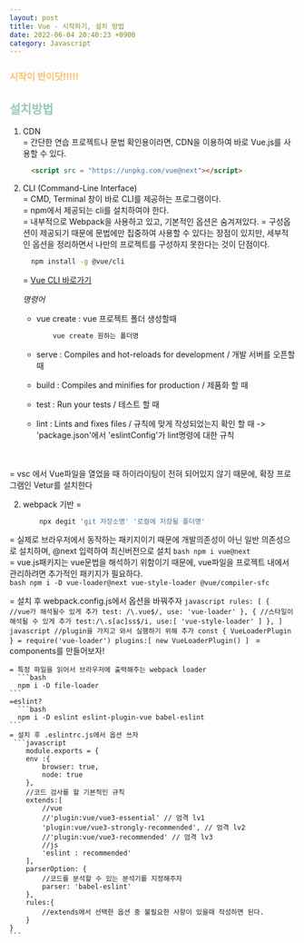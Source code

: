 ```yaml
---
layout: post
title: Vue - 시작하기, 설치 방법
date: 2022-06-04 20:40:23 +0900
category: Javascript
---
```


### <span style="color:#febc68;font-weight:bold">시작이 반이닷!!!!!</span>  
 
## <span style="color:#97cab3;font-weight:bold">설치방법</span>

 1. CDN  
   = 간단한 연습 프로젝트나 문법 확인용이라면, CDN을 이용하여 바로 Vue.js를 사용할 수 있다.
   
    ```html
      <script src = "https://unpkg.com/vue@next"></script>
    ```
 2. CLI (Command-Line Interface)  
   = CMD, Terminal 창이 바로 CLI를 제공하는 프로그램이다.  
   = npm에서 제공되는 cli를 설치하여야 한다.  
   = 내부적으로 Webpack을 사용하고 있고, 기본적인 옵션은 숨겨져있다.
   = 구성옵션이 제공되기 때문에 문법에만 집중하여 사용할 수 있다는 장점이 있지만, 세부적인 옵션을 정리하면서 나만의 프로젝트를 구성하지 못한다는 것이 단점이다.

    ```bash
      npm install -g @vue/cli
    ```  
    = [Vue CLI 바로가기](https://cli.vuejs.org/)

    *명령어*  
    - vue create : vue 프로젝트 폴더 생성할때 
      ```bash
          vue create 원하는 폴더명
      ```  

    - serve  : Compiles and hot-reloads for development / 개발 서버를 오픈할 때   
    - build : Compiles and minifies for production / 제품화 할 때  
    - test : Run your tests / 테스트 할 때  
    - lint : Lints and fixes files / 규칙에 맞게 작성되었는지 확인 할 때  -> 'package.json'에서 'eslintConfig'가 lint명령에 대한 규칙

<br/>
<br/>
= vsc 에서 Vue파일을 열었을 때 하이라이팅이 전혀 되어있지 않기 때문에, 확장 프로그램인 Vetur를 설치한다  

  2. webpack 기반
  = 
      ```bash
          npx degit 'git 저장소명' '로컬에 저장될 폴더명'
      ```  
  = 실제로 브라우저에서 동작하는 패키지이기 때문에 개발의존성이 아닌 일반 의존성으로 설치하며, @next 입력하여 최신버전으로 설치
      ```bash
        npm i vue@next
    ```  
  = vue.js패키지는 vue문법을 해석하기 위함이기 때문에, vue파일을 프로젝트 내에서 관리하려면 추가적인 패키지가 필요하다.   
      ```bash
      npm i -D vue-loader@next vue-style-loader @vue/compiler-sfc
    ```  

  = 설치 후 webpack.config.js에서 옵션을 바꿔주자
    ```javascript
      rules: [
            { 
              //vue가 해석될수 있게 추가
              test: /\.vue$/,
              use: 'vue-loader'
            },
            {
              //스타일이 해석될 수 있게 추가
              test:/\.s[ac]ss$/i,
              use:[
                  'vue-style-loader'
              ]
            },
      ]
    ``` 
    ```javascript
    //plugin을 가지고 와서 실행하기 위해 추가
    const { VueLoaderPlugin } = require('vue-loader')
    plugins:[
        new VueLoaderPlugin()
    ]
    ``` 
    = components를 만들어보자!


    = 특정 파일을 읽어서 브라우저에 출력해주는 webpack loader 
      ```bash
      npm i -D file-loader
    ``` 
    =eslint?
      ```bash
      npm i -D eslint eslint-plugin-vue babel-eslint
    ``` 
    = 설치 후 .eslintrc.js에서 옵션 쓰자
     ```javascript
        module.exports = {
        env :{
            browser: true,
            node: true
        },
        //코드 검사를 할 기본적인 규칙
        extends:[
            //vue
            //'plugin:vue/vue3-essential' // 엄격 lv1
            'plugin:vue/vue3-strongly-recommended', // 엄격 lv2
            //'plugin:vue/vue3-recommended' // 엄격 lv3
            //js
            'eslint : recommended'
        ],
        parserOption: {
            //코드를 분석할 수 있는 분석기를 지정해주자
            parser: 'babel-eslint'
        },
        rules:{
            //extends에서 선택한 옵션 중 불필요한 사항이 있을때 작성하면 된다.
        }
    }
    ``` 